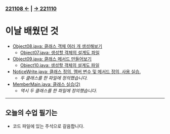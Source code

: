 ﻿### [221108 ←](/221011-221202_JAVA_BASICS/22-11/221108) | [→ 221110](/221011-221202_JAVA_BASICS/22-11/221110/)

# 이날 배웠던 것

- [Object08.java: 클래스 객체 여러 개 생성해보기](/221011-221202_JAVA_BASICS/22-11/221109/javastudy56/javastudy/src/javastudy/Object08.java)
    - [Object07.java: 생성할 객체의 설계도 파일](/221011-221202_JAVA_BASICS/22-11/221109/javastudy56/javastudy/src/javastudy/Object07.java)
- [Object09.java: 클래스 메서드 만들어보기](/221011-221202_JAVA_BASICS/22-11/221109/javastudy56/javastudy/src/javastudy/Object09.java)
    - [Object10.java: 생성할 객체의 설계도 파일](/221011-221202_JAVA_BASICS/22-11/221109/javastudy56/javastudy/src/javastudy/Object10.java)
- [NoticeWrite.java: 클래스 정의, 멤버 변수 및 메서드 정의, 사용 실습.](/221011-221202_JAVA_BASICS/22-11/221109/javastudy56/javastudy/src/javastudy/NoticeWrite.java)
    - *두 클래스를 한 파일에 정의했습니다.*
- [MemberMain.java: 클래스 실습(2)](/221011-221202_JAVA_BASICS/22-11/221109/javastudy56/javastudy/src/javastudy/MemberMain.java)
    - *역시 두 클래스를 한 파일에 정의했습니다.*

---

## 오늘의 수업 필기는

- 코드 파일에 있는 주석으로 갈음합니다.